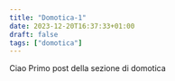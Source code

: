 ```yaml
---
title: "Domotica-1"
date: 2023-12-20T16:37:33+01:00
draft: false
tags: ["domotica"]
---
```


Ciao Primo post della sezione di domotica
